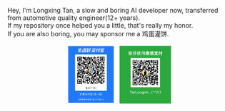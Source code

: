 
Hey, I'm Longxing Tan, a slow and boring AI developer now, transferred from automotive quality engineer(12+ years). <br>
If my repository once helped you a little, that's really my honor. <br>
If you are also boring, you may sponsor me a 鸡蛋灌饼. <br>

<p align="center">
    <img width="50%" src="https://github.com/LongxingTan/LongxingTan/blob/main/.github/qr.png" style="max-width:50%;">
</p>
